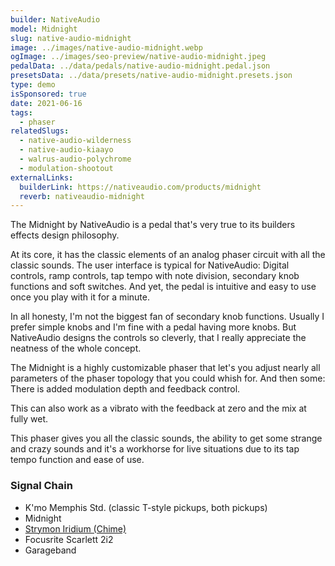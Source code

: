 ```yaml
---
builder: NativeAudio
model: Midnight
slug: native-audio-midnight
image: ../images/native-audio-midnight.webp
ogImage: ../images/seo-preview/native-audio-midnight.jpeg
pedalData: ../data/pedals/native-audio-midnight.pedal.json
presetsData: ../data/presets/native-audio-midnight.presets.json
type: demo
isSponsored: true
date: 2021-06-16
tags:
  - phaser
relatedSlugs:
  - native-audio-wilderness
  - native-audio-kiaayo
  - walrus-audio-polychrome
  - modulation-shootout
externalLinks:
  builderLink: https://nativeaudio.com/products/midnight
  reverb: nativeaudio-midnight
---
```


The Midnight by NativeAudio is a pedal that's very true to its builders effects design philosophy.

At its core, it has the classic elements of an analog phaser circuit with all the classic sounds. The user interface is typical for NativeAudio: Digital controls, ramp controls, tap tempo with note division, secondary knob functions and soft switches. And yet, the pedal is intuitive and easy to use once you play with it for a minute.

In all honesty, I'm not the biggest fan of secondary knob functions. Usually I prefer simple knobs and I'm fine with a pedal having more knobs. But NativeAudio designs the controls so cleverly, that I really appreciate the neatness of the whole concept.

The Midnight is a highly customizable phaser that let's you adjust nearly all parameters of the phaser topology that you could whish for. And then some: There is added modulation depth and feedback control.

This can also work as a vibrato with the feedback at zero and the mix at fully wet.

This phaser gives you all the classic sounds, the ability to get some strange and crazy sounds and it's a workhorse for live situations due to its tap tempo function and ease of use.

### Signal Chain

- K'mo Memphis Std. (classic T-style pickups, both pickups)
- Midnight
- [Strymon Iridium (Chime)](/demos/strymon-iridium)
- Focusrite Scarlett 2i2
- Garageband
